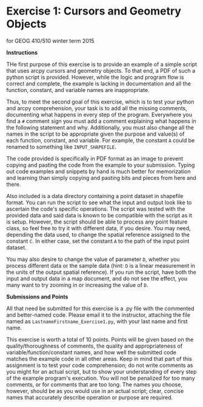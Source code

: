 Exercise 1: Cursors and Geometry Objects
========================================
for GEOG 410/510 winter term 2015


**Instructions**

THe first purpose of this exercise is to provide an example of
a simple script that uses arcpy cursors and geometry objects.
To that end, a PDF of such a python script is provided.
However, while the logic and program flow is correct and complete,
the example is lacking in documentation and all the function,
constant, and variable names are inappropriate.

Thus, to meet the second goal of this exercise, which is to test your
python and arcpy comprehension, your task is to add all
the missing comments, documenting what happens in every step of the
program. Everywhere you find a `#` comment sign you must add a comment
explaining what happens in the following statement and why. Additionally,
you must also change all the names in the script to be appropriate
given the purpose and value(s) of each function, constant, and variable.
For example, the constant `A` could be renamed to something like
`INPUT_SHAPEFILE`.

The code provided is specifically in PDF format as an image to prevent
copying and pasting the code from the example to your submission.
Typing out code examples and snippets by hand is much better for
memorization and learning than simply copying and pasting bits
and pieces from here and there.

Also included is a data directory containing a point dataset in
shapefile format. You can run the script to see what the input
and output look like to ascertain the code's specific operations.
The script was tested with the provided data and said data is
known to be compatible with the script as it is setup.
However, the script should be able to process any point feature
class, so feel free to try it with different data, if you desire.
You may need, depending the data used, to change the spatial
reference assigned to the constant `C`. In either case,
set the constant `A` to the path of the input point dataset.

You may also desire to change the value of parameter `D`, whether
you process different data or the sample data (hint: `D` is a linear
measurement in the units of the output spatial reference). If you
run the script, have both the input and output data in a map document,
and do not see the effect, you many want to try zooming in or
increasing the value of `D`.


**Submissions and Points**

All that need be submitted for this exercise is a .py file with the
commented and better-named code. Please email it to the instructor,
attaching the file named as `LastnameFirstname_Exercise1.py`, with
your last name and first name.

This exercise is worth a total of 10 points. Points will be given
based on the quality/thoroughness of comments, the quality and
appropriateness of variable/function/constant names, and how well
the submitted code matches the example code in all other areas.
Keep in mind that part of this assignment is to test your code
comprehension; do not write comments as you might for an actual
script, but to show your understanding of every step of the example
program's execution. You will not be penalized for too many
comments, or for comments that are too long. The names you choose,
however, should be as you would use in an actual script; clear,
concise names that accurately describe operation or purpose are
required.
